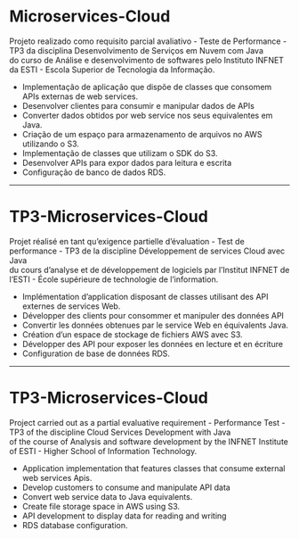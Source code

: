 # Microservices-Cloud
Projeto realizado como requisito parcial avaliativo - Teste de Performance - TP3 da disciplina Desenvolvimento de Serviços em Nuvem com Java  
do curso de Análise e desenvolvimento de softwares pelo Instituto INFNET da ESTI - Escola Superior de Tecnologia da Informação.

* Implementação de aplicação que dispõe de classes que consomem APIs externas de web services.	
* Desenvolver clientes para consumir e manipular dados de APIs
* Converter dados obtidos por web service nos seus equivalentes em Java.
* Criação de um espaço para armazenamento de arquivos no AWS utilizando o S3.	
* Implementação de classes que utilizam o SDK do S3.
* Desenvolver APIs para expor dados para leitura e escrita
* Configuração de banco de dados RDS.
-------------------------------------------------------------------------------------------------------------------------------------------------
# TP3-Microservices-Cloud
Projet réalisé en tant qu’exigence partielle d’évaluation - Test de performance - TP3 de la discipline Développement de services Cloud avec Java  
du cours d’analyse et de développement de logiciels par l’Institut INFNET de l’ESTI - École supérieure de technologie de l’information.

* Implémentation d’application disposant de classes utilisant des API externes de services Web.	
* Développer des clients pour consommer et manipuler des données API
* Convertir les données obtenues par le service Web en équivalents Java.
* Création d’un espace de stockage de fichiers AWS avec S3.	
* Développer des API pour exposer les données en lecture et en écriture
* Configuration de base de données RDS.

-----------------------------------------------------------------------------------------------------------------------------------------------------
# TP3-Microservices-Cloud
Project carried out as a partial evaluative requirement - Performance Test - TP3 of the discipline Cloud Services Development with Java  
of the course of Analysis and software development by the INFNET Institute of ESTI - Higher School of Information Technology.

* Application implementation that features classes that consume external web services Apis.	
* Develop customers to consume and manipulate API data
* Convert web service data to Java equivalents.
* Create file storage space in AWS using S3.
* API development to display data for reading and writing
* RDS database configuration.
